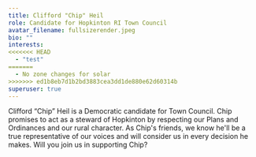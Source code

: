 ```yaml
---
title: Clifford "Chip" Heil
role: Candidate for Hopkinton RI Town Council
avatar_filename: fullsizerender.jpeg
bio: ""
interests:
<<<<<<< HEAD
  - "test"
=======
  - No zone changes for solar
>>>>>>> ed1b8eb7d1b2bd3883cea3dd1de880e62d60314b
superuser: true
---
```

Clifford “Chip” Heil is a Democratic candidate for Town Council. Chip promises to act as a steward of Hopkinton by respecting our Plans and Ordinances and our rural character. As Chip's friends, we know he'll be a true representative of our voices and will consider us in every decision he makes. Will you join us in supporting Chip?
